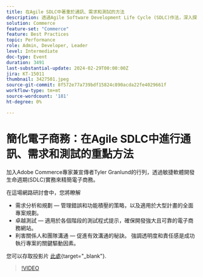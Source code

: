 ```yaml
---
title: 在Agile SDLC中著重於通訊、需求和測試的方法
description: 透過Agile Software Development Life Cycle (SDLC)作法，深入探討簡化電子商務。  瞭解需求分析和規劃、管理錯誤和功能積壓的策略、大型計畫的專案規劃、適用於各個階段的測試程式的提示，以確保開發強大且可靠的電子商務網站，以及促進有效溝通的提示。 強調透明度和責任感是成功執行專案的關鍵驅動因素。您可以在此處存取投影片。
solution: Commerce
feature-set: "Commerce"
feature: Best Practices
topic: Performance
role: Admin, Developer, Leader
level: Intermediate
doc-type: Event
duration: 3491
last-substantial-update: 2024-02-29T00:00:00Z
jira: KT-15011
thumbnail: 3427501.jpeg
source-git-commit: 8f572e77a739bdf15824c890acda22fe4029661f
workflow-type: tm+mt
source-wordcount: '181'
ht-degree: 0%

---
```



# 簡化電子商務：在Agile SDLC中進行通訊、需求和測試的重點方法

加入Adobe Commerce專家兼宣傳者Tyler Granlund的行列，透過敏捷軟體開發生命週期(SDLC)實務來精簡電子商務。

在這場網路研討會中，您將瞭解

* 需求分析和規劃 — 管理錯誤和功能積壓的策略，以及適用於大型計畫的全面專案規劃。
* 卓越測試 — 適用於各個階段的測試程式提示，確保開發強大且可靠的電子商務網站。
* 利害關係人和團隊溝通 — 促進有效溝通的秘訣。 強調透明度和責任感是成功執行專案的關鍵驅動因素。

您可以存取投影片 [此處](../../assets/commerce/agile-sldc-slides.pdf){target="_blank"}.

>[!VIDEO](https://video.tv.adobe.com/v/3427501/?learn=on)
